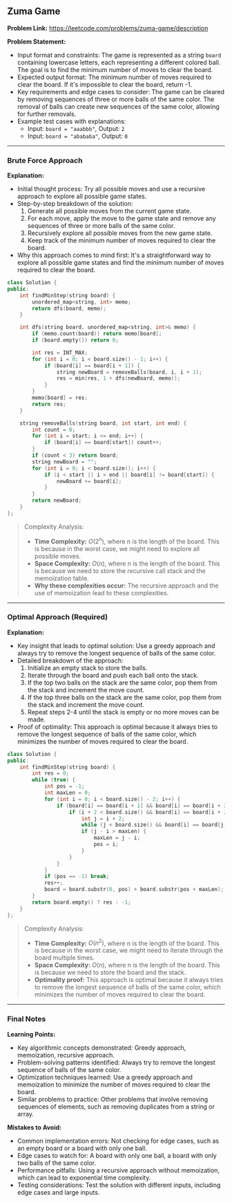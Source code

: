 ## Zuma Game
**Problem Link:** https://leetcode.com/problems/zuma-game/description

**Problem Statement:**
- Input format and constraints: The game is represented as a string `board` containing lowercase letters, each representing a different colored ball. The goal is to find the minimum number of moves to clear the board.
- Expected output format: The minimum number of moves required to clear the board. If it's impossible to clear the board, return -1.
- Key requirements and edge cases to consider: The game can be cleared by removing sequences of three or more balls of the same color. The removal of balls can create new sequences of the same color, allowing for further removals.
- Example test cases with explanations:
  - Input: `board = "aaabbb"`, Output: `2`
  - Input: `board = "abababa"`, Output: `0`

---

### Brute Force Approach

**Explanation:**
- Initial thought process: Try all possible moves and use a recursive approach to explore all possible game states.
- Step-by-step breakdown of the solution:
  1. Generate all possible moves from the current game state.
  2. For each move, apply the move to the game state and remove any sequences of three or more balls of the same color.
  3. Recursively explore all possible moves from the new game state.
  4. Keep track of the minimum number of moves required to clear the board.
- Why this approach comes to mind first: It's a straightforward way to explore all possible game states and find the minimum number of moves required to clear the board.

```cpp
class Solution {
public:
    int findMinStep(string board) {
        unordered_map<string, int> memo;
        return dfs(board, memo);
    }

    int dfs(string board, unordered_map<string, int>& memo) {
        if (memo.count(board)) return memo[board];
        if (board.empty()) return 0;

        int res = INT_MAX;
        for (int i = 0; i < board.size() - 1; i++) {
            if (board[i] == board[i + 1]) {
                string newBoard = removeBalls(board, i, i + 1);
                res = min(res, 1 + dfs(newBoard, memo));
            }
        }
        memo[board] = res;
        return res;
    }

    string removeBalls(string board, int start, int end) {
        int count = 0;
        for (int i = start; i <= end; i++) {
            if (board[i] == board[start]) count++;
        }
        if (count < 3) return board;
        string newBoard = "";
        for (int i = 0; i < board.size(); i++) {
            if (i < start || i > end || board[i] != board[start]) {
                newBoard += board[i];
            }
        }
        return newBoard;
    }
};
```

> Complexity Analysis:
> - **Time Complexity:** $O(2^n)$, where n is the length of the board. This is because in the worst case, we might need to explore all possible moves.
> - **Space Complexity:** $O(n)$, where n is the length of the board. This is because we need to store the recursive call stack and the memoization table.
> - **Why these complexities occur:** The recursive approach and the use of memoization lead to these complexities.

---

### Optimal Approach (Required)

**Explanation:**
- Key insight that leads to optimal solution: Use a greedy approach and always try to remove the longest sequence of balls of the same color.
- Detailed breakdown of the approach:
  1. Initialize an empty stack to store the balls.
  2. Iterate through the board and push each ball onto the stack.
  3. If the top two balls on the stack are the same color, pop them from the stack and increment the move count.
  4. If the top three balls on the stack are the same color, pop them from the stack and increment the move count.
  5. Repeat steps 2-4 until the stack is empty or no more moves can be made.
- Proof of optimality: This approach is optimal because it always tries to remove the longest sequence of balls of the same color, which minimizes the number of moves required to clear the board.

```cpp
class Solution {
public:
    int findMinStep(string board) {
        int res = 0;
        while (true) {
            int pos = -1;
            int maxLen = 0;
            for (int i = 0; i < board.size() - 2; i++) {
                if (board[i] == board[i + 1] && board[i] == board[i + 2]) {
                    if (i + 2 < board.size() && board[i] == board[i + 2]) {
                        int j = i + 2;
                        while (j < board.size() && board[i] == board[j]) j++;
                        if (j - i > maxLen) {
                            maxLen = j - i;
                            pos = i;
                        }
                    }
                }
            }
            if (pos == -1) break;
            res++;
            board = board.substr(0, pos) + board.substr(pos + maxLen);
        }
        return board.empty() ? res : -1;
    }
};
```

> Complexity Analysis:
> - **Time Complexity:** $O(n^2)$, where n is the length of the board. This is because in the worst case, we might need to iterate through the board multiple times.
> - **Space Complexity:** $O(n)$, where n is the length of the board. This is because we need to store the board and the stack.
> - **Optimality proof:** This approach is optimal because it always tries to remove the longest sequence of balls of the same color, which minimizes the number of moves required to clear the board.

---

### Final Notes

**Learning Points:**
- Key algorithmic concepts demonstrated: Greedy approach, memoization, recursive approach.
- Problem-solving patterns identified: Always try to remove the longest sequence of balls of the same color.
- Optimization techniques learned: Use a greedy approach and memoization to minimize the number of moves required to clear the board.
- Similar problems to practice: Other problems that involve removing sequences of elements, such as removing duplicates from a string or array.

**Mistakes to Avoid:**
- Common implementation errors: Not checking for edge cases, such as an empty board or a board with only one ball.
- Edge cases to watch for: A board with only one ball, a board with only two balls of the same color.
- Performance pitfalls: Using a recursive approach without memoization, which can lead to exponential time complexity.
- Testing considerations: Test the solution with different inputs, including edge cases and large inputs.